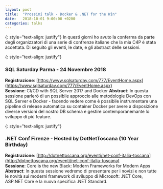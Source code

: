 ```yaml
---
layout: post
title:  "Prossimi talk - Docker & .NET for the Win"
date:   2018-10-01 9:00:00 +0200
categories: talks
---
```

{: style="text-align: justify"}
In questi giorni ho avuto la conferma da parte degli organizzatori di una serie di confrenze italiane che la mia C4P è stata accettata. Di seguito gli eventi, le date, e gli abstract delle sessioni.

{: style="text-align: justify"}
### SQL Saturday Parma - 24 Novembre 2018  
**Registrazione**: [https://www.sqlsaturday.com/777/EventHome.aspx](https://www.sqlsaturday.com/777/EventHome.aspx)  
**Sessione**: CI/CD with SQL Server 2017 and Docker 
**Abstract**: In questa sessione parlerò di un possibile approccio alle metodologie DevOps con SQL Server e Docker - facendo vedere come è possibile instrumentare una pipeline di release automatica su container Docker per avere a disposizione diverse versioni del nostro DB schema e gestire contemporanemante lo sviluppo di più feature.

{: style="text-align: justify"}
### .NET Conf Firenze - Hosted by DotNetToscana (10 Year Birthday) 
**Registrazione**: [http://dotnettoscana.org/eventi/net-conf-italia-toscana](http://dotnettoscana.org/eventi/net-conf-italia-toscana)  
**Sessione**: Core is the new Black: Modern Frameworks for Modern Apps
**Abstract**: In questa sessione vedremo di presentare per i novizi e non tutte le novità sui moderni framework di sviluppo di Microsoft: .NET Core, ASP.NET Core e la nuova specifica .NET Standard.